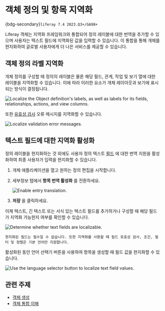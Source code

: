 # 객체 정의 및 항목 지역화

{bdg-secondary}`liferay 7.4 2023.Q3+/GA98+`

Liferay 객체는 지역화 프레임워크와 통합되어 정의 레이블에 대한 번역을 추가할 수 있으며 사용자는 텍스트 필드에 지역화된 값을 입력할 수 있습니다. 이 통합을 통해 개체를 현지화하여 글로벌 사용자에게 더 나은 서비스를 제공할 수 있습니다.

## 객체 정의 라벨 지역화

개체 정의를 구성할 때 정의의 레이블은 물론 해당 필드, 관계, 작업 및 보기 열에 대한 레이블을 지역화할 수 있습니다. 이에 따라 이러한 요소가 개체 레이아웃과 보기에 표시되는 방식이 결정됩니다.

![Localize the Object definition's labels, as well as labels for its fields, relationships, actions, and view columns.](./localizing-object-definitions-and-entries/images/01.png)

또한 [유효성 검사](./validations/adding-field-validations.md) 오류 메시지를 지역화할 수 있습니다.

![Localize validation error messages.](./localizing-object-definitions-and-entries/images/02.png)

## 텍스트 필드에 대한 지역화 활성화

정의 레이블을 현지화하는 것 외에도 사용자 정의 텍스트 [필드](fields.md) 에 대한 번역 지원을 활성화하여 최종 사용자가 입력을 현지화할 수 있습니다.

1. 개체 애플리케이션을 열고 원하는 정의 편집을 시작합니다.

1. 세부정보 탭에서 **항목 번역 활성화** 를 전환하세요.

   ![Enable entry translation.](./localizing-object-definitions-and-entries/images/03.png)

1. **저장** 을 클릭하세요.

이제 텍스트, 긴 텍스트 또는 서식 있는 텍스트 필드를 추가하거나 구성할 때 해당 필드가 지역화 가능한지 여부를 확인할 수 있습니다.

![Determine whether text fields are localizable.](./localizing-object-definitions-and-entries/images/04.png)

```{important}
현지화된 필드는 필수일 수 없습니다. 또한 지역화를 사용할 때 필드 유효성 검사, 조건, 필터 및 정렬은 기본 언어만 지원합니다.
```

활성화된 동안 언어 선택기 버튼을 사용하여 항목을 생성할 때 필드 값을 현지화할 수 있습니다.

![Use the language selector button to localize text field values.](./localizing-object-definitions-and-entries/images/05.png)

## 관련 주제

* [객체 생성](./creating-objects.md)
* [객체 통합 이해](../understanding-object-integrations.md)
